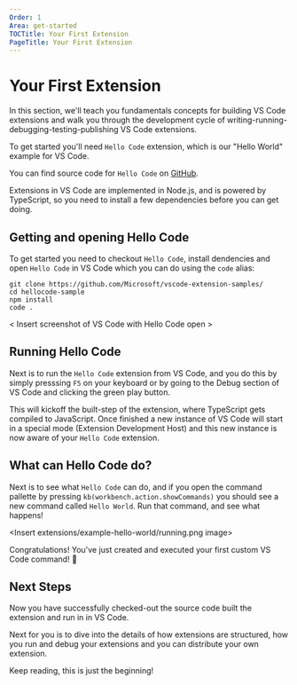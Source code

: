 ```yaml
---
Order: 1
Area: get-started
TOCTitle: Your First Extension
PageTitle: Your First Extension
---
```


# Your First Extension

In this section, we'll teach you fundamentals concepts for building VS Code extensions and walk you through the development cycle of writing-running-debugging-testing-publishing VS Code extensions.

To get started you'll need `Hello Code` extension, which is our "Hello World" example for VS Code.

You can find source code for `Hello Code` on [GitHub](https://github.com/Microsoft/vscode-extension-samples/tree/ext-docs/hellocode-sample).

Extensions in VS Code are implemented in Node.js, and is powered by TypeScript, so you need to install a few dependencies before you can get doing.

## Getting and opening Hello Code

To get started you need to checkout `Hello Code`, install dendencies and open `Hello Code` in VS Code which you can do using the `code` alias:

```
git clone https://github.com/Microsoft/vscode-extension-samples/
cd hellocode-sample
npm install
code .
```


< Insert screenshot of VS Code with Hello Code open >

## Running Hello Code

Next is to run the `Hello Code` extension from VS Code, and you do this by simply presssing `F5` on your keyboard or by going to the Debug section of VS Code and clicking the green play button.

This will kickoff the built-step of the extension, where TypeScript gets compiled to JavaScript. Once finished a new instance of VS Code will start in a special mode (Extension Development Host) and this new instance is now aware of your `Hello Code` extension.

## What can Hello Code do?

Next is to see what `Hello Code` can do, and if you open the command pallette by pressing `kb(workbench.action.showCommands)` you should see a new command called `Hello World`. Run that command, and see what happens!

<Insert extensions/example-hello-world/running.png image>

Congratulations! You've just created and executed your first custom VS Code command! 🎉

## Next Steps
Now you have successfully checked-out the source code built the extension and run in in VS Code.

Next for you is to dive into the details of how extensions are structured, how you run and debug your extensions and you can distribute your own extension.

Keep reading, this is just the beginning!